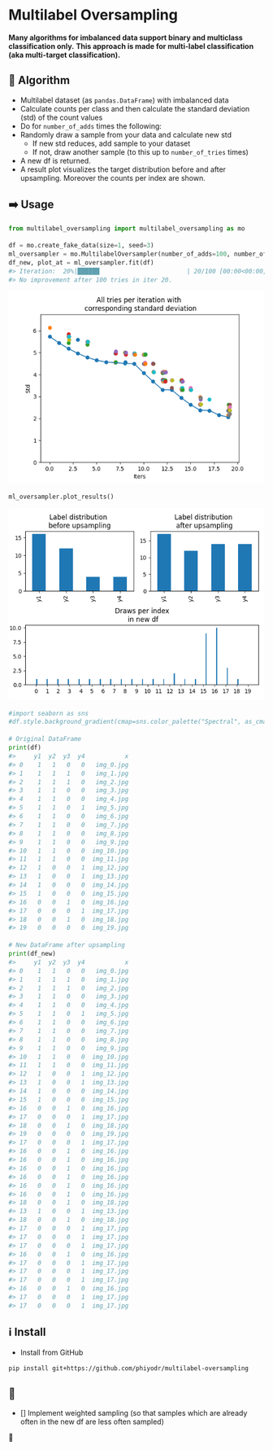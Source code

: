# Multilabel Oversampling

**Many algorithms for imbalanced data support binary and multiclass classification only.**
**This approach is made for multi-label classification (aka multi-target classification).**



## :slot_machine: Algorithm

* Multilabel dataset (as `pandas.DataFrame`) with imbalanced data
* Calculate counts per class and then calculate the standard deviation (std) of the count values
* Do for `number_of_adds` times the following: 
* Randomly draw a sample from your data and calculate new std  
	* If new std reduces, add sample to your dataset
	* If not, draw another sample (to this up to `number_of_tries` times)
* A new df is returned. 
* A result plot visualizes the target distribution before and after upsampling. Moreover the counts per index are shown.

## :arrow_right: Usage

```python
from multilabel_oversampling import multilabel_oversampling as mo

df = mo.create_fake_data(size=1, seed=3)
ml_oversampler = mo.MultilabelOversampler(number_of_adds=100, number_of_tries=100)
df_new, plot_at = ml_oversampler.fit(df)
#> Iteration:  20%|██████                        | 20/100 [00:00<00:00, 111.68it/s]
#> No improvement after 100 tries in iter 20.
```
![Plot from df_new = ml_oversampler.fit(df)](assets/plot.png)

```python
ml_oversampler.plot_results()
```

![Plot from ml_oversampler.plot_results()](assets/plot_results.png)

```python
#import seaborn as sns
#df.style.background_gradient(cmap=sns.color_palette("Spectral", as_cmap=True))

# Original DataFrame
print(df)
#>     y1  y2  y3  y4           x
#> 0    1   1   0   0   img_0.jpg
#> 1    1   1   1   0   img_1.jpg
#> 2    1   1   1   0   img_2.jpg
#> 3    1   1   0   0   img_3.jpg
#> 4    1   1   0   0   img_4.jpg
#> 5    1   1   0   1   img_5.jpg
#> 6    1   1   0   0   img_6.jpg
#> 7    1   1   0   0   img_7.jpg
#> 8    1   1   0   0   img_8.jpg
#> 9    1   1   0   0   img_9.jpg
#> 10   1   1   0   0  img_10.jpg
#> 11   1   1   0   0  img_11.jpg
#> 12   1   0   0   1  img_12.jpg
#> 13   1   0   0   1  img_13.jpg
#> 14   1   0   0   0  img_14.jpg
#> 15   1   0   0   0  img_15.jpg
#> 16   0   0   1   0  img_16.jpg
#> 17   0   0   0   1  img_17.jpg
#> 18   0   0   1   0  img_18.jpg
#> 19   0   0   0   0  img_19.jpg

# New DataFrame after upsampling
print(df_new)
#>     y1  y2  y3  y4           x
#> 0    1   1   0   0   img_0.jpg
#> 1    1   1   1   0   img_1.jpg
#> 2    1   1   1   0   img_2.jpg
#> 3    1   1   0   0   img_3.jpg
#> 4    1   1   0   0   img_4.jpg
#> 5    1   1   0   1   img_5.jpg
#> 6    1   1   0   0   img_6.jpg
#> 7    1   1   0   0   img_7.jpg
#> 8    1   1   0   0   img_8.jpg
#> 9    1   1   0   0   img_9.jpg
#> 10   1   1   0   0  img_10.jpg
#> 11   1   1   0   0  img_11.jpg
#> 12   1   0   0   1  img_12.jpg
#> 13   1   0   0   1  img_13.jpg
#> 14   1   0   0   0  img_14.jpg
#> 15   1   0   0   0  img_15.jpg
#> 16   0   0   1   0  img_16.jpg
#> 17   0   0   0   1  img_17.jpg
#> 18   0   0   1   0  img_18.jpg
#> 19   0   0   0   0  img_19.jpg
#> 17   0   0   0   1  img_17.jpg
#> 16   0   0   1   0  img_16.jpg
#> 16   0   0   1   0  img_16.jpg
#> 16   0   0   1   0  img_16.jpg
#> 16   0   0   1   0  img_16.jpg
#> 16   0   0   1   0  img_16.jpg
#> 16   0   0   1   0  img_16.jpg
#> 18   0   0   1   0  img_18.jpg
#> 13   1   0   0   1  img_13.jpg
#> 18   0   0   1   0  img_18.jpg
#> 17   0   0   0   1  img_17.jpg
#> 17   0   0   0   1  img_17.jpg
#> 17   0   0   0   1  img_17.jpg
#> 16   0   0   1   0  img_16.jpg
#> 17   0   0   0   1  img_17.jpg
#> 17   0   0   0   1  img_17.jpg
#> 17   0   0   0   1  img_17.jpg
#> 16   0   0   1   0  img_16.jpg
#> 17   0   0   0   1  img_17.jpg
#> 17   0   0   0   1  img_17.jpg

```


## :information_source: Install

* Install from GitHub

```bash
pip install git+https://github.com/phiyodr/multilabel-oversampling
```


## :construction_worker:

* [] Implement weighted sampling (so that samples which are already often in the new df are less often sampled)

:sunflower:
